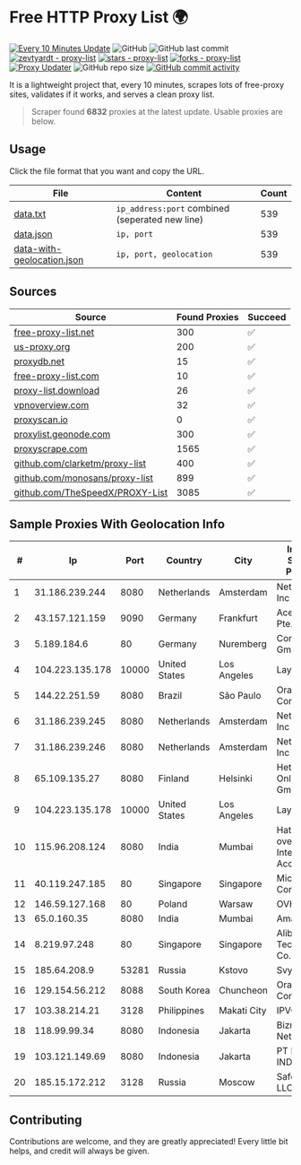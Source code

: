 
# Free HTTP Proxy List 🌍

[![Every 10 Minutes Update](https://github.com/mertguvencli/http-proxy-list/actions/workflows/main.yml/badge.svg?branch=main)](https://github.com/mertguvencli/http-proxy-list/actions/workflows/main.yml)
![GitHub](https://img.shields.io/github/license/mertguvencli/http-proxy-list)
![GitHub last commit](https://img.shields.io/github/last-commit/mertguvencli/http-proxy-list)
[![zevtyardt - proxy-list](https://img.shields.io/static/v1?label=zevtyardt&message=proxy-list&color=blue&logo=github)](https://github.com/zevtyardt/proxy-list "Go to GitHub repo")
[![stars - proxy-list](https://img.shields.io/github/stars/zevtyardt/proxy-list?style=social)](https://github.com/zevtyardt/proxy-list)
[![forks - proxy-list](https://img.shields.io/github/forks/zevtyardt/proxy-list?style=social)](https://github.com/zevtyardt/proxy-list)
[![Proxy Updater](https://github.com/zevtyardt/proxy-list/workflows/Proxy%20Updater/badge.svg)](https://github.com/zevtyardt/proxy-list/actions?query=workflow:"Proxy+Updater")
![GitHub repo size](https://img.shields.io/github/repo-size/zevtyardt/proxy-list)
[![GitHub commit activity](https://img.shields.io/github/commit-activity/m/zevtyardt/proxy-list?logo=commits)](https://github.com/zevtyardt/proxy-list/commits/main)

It is a lightweight project that, every 10 minutes, scrapes lots of free-proxy sites, validates if it works, and serves a clean proxy list.

> Scraper found **6832** proxies at the latest update. Usable proxies are below.

## Usage

Click the file format that you want and copy the URL.

|File|Content|Count|
|----|-------|-----|
|[data.txt](https://raw.githubusercontent.com/mertguvencli/http-proxy-list/main/proxy-list/data.txt)|`ip_address:port` combined (seperated new line)|539|
|[data.json](https://raw.githubusercontent.com/mertguvencli/http-proxy-list/main/proxy-list/data.json)|`ip, port`|539|
|[data-with-geolocation.json](https://raw.githubusercontent.com/mertguvencli/http-proxy-list/main/proxy-list/data-with-geolocation.json)|`ip, port, geolocation`|539|

## Sources

|Source|Found Proxies|Succeed|
|------|-------------|-------|
|[free-proxy-list.net](https://free-proxy-list.net)|300|✅|
|[us-proxy.org](https://www.us-proxy.org)|200|✅|
|[proxydb.net](http://proxydb.net)|15|✅|
|[free-proxy-list.com](https://free-proxy-list.com/?page=&port=&type%5B%5D=http&type%5B%5D=https&up_time=0&search=Search)|10|✅|
|[proxy-list.download](https://www.proxy-list.download/HTTP)|26|✅|
|[vpnoverview.com](https://vpnoverview.com/privacy/anonymous-browsing/free-proxy-servers)|32|✅|
|[proxyscan.io](https://www.proxyscan.io)|0|✅|
|[proxylist.geonode.com](https://proxylist.geonode.com/api/proxy-list?limit=300&page=1&sort_by=lastChecked&sort_type=desc&protocols=http,https)|300|✅|
|[proxyscrape.com](https://api.proxyscrape.com/v2/?request=displayproxies&protocol=http&timeout=10000&country=all&ssl=all&anonymity=all)|1565|✅|
|[github.com/clarketm/proxy-list](https://raw.githubusercontent.com/clarketm/proxy-list/master/proxy-list-raw.txt)|400|✅|
|[github.com/monosans/proxy-list](https://raw.githubusercontent.com/monosans/proxy-list/main/proxies/http.txt)|899|✅|
|[github.com/TheSpeedX/PROXY-List](https://raw.githubusercontent.com/TheSpeedX/PROXY-List/master/http.txt)|3085|✅|


## Sample Proxies With Geolocation Info

|#|Ip|Port|Country|City|Internet Service Provider|
|-|--|----|-------|----|-------------------------|
|1|31.186.239.244|8080|Netherlands|Amsterdam|NetSkope Inc|
|2|43.157.121.159|9090|Germany|Frankfurt|Aceville Pte.ltd|
|3|5.189.184.6|80|Germany|Nuremberg|Contabo GmbH|
|4|104.223.135.178|10000|United States|Los Angeles|LayerHost|
|5|144.22.251.59|8080|Brazil|São Paulo|Oracle Corporation|
|6|31.186.239.245|8080|Netherlands|Amsterdam|NetSkope Inc|
|7|31.186.239.246|8080|Netherlands|Amsterdam|NetSkope Inc|
|8|65.109.135.27|8080|Finland|Helsinki|Hetzner Online GmbH|
|9|104.223.135.178|10000|United States|Los Angeles|LayerHost|
|10|115.96.208.124|8080|India|Mumbai|Hathway IP over Cable Internet Access|
|11|40.119.247.185|80|Singapore|Singapore|Microsoft Corporation|
|12|146.59.127.168|80|Poland|Warsaw|OVH SAS|
|13|65.0.160.35|8080|India|Mumbai|Amazon.com|
|14|8.219.97.248|80|Singapore|Singapore|Alibaba (US) Technology Co., Ltd.|
|15|185.64.208.9|53281|Russia|Kstovo|Svyazist LLC|
|16|129.154.56.212|8088|South Korea|Chuncheon|Oracle Corporation|
|17|103.38.214.21|3128|Philippines|Makati City|IPVG|
|18|118.99.99.34|8080|Indonesia|Jakarta|Biznet Networks|
|19|103.121.149.69|8080|Indonesia|Jakarta|PT EMERIO INDONESIA|
|20|185.15.172.212|3128|Russia|Moscow|SafeData LLC|



## Contributing

Contributions are welcome, and they are greatly appreciated! Every
little bit helps, and credit will always be given.

